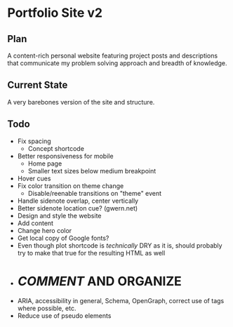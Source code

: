 # Portfolio Site v2

## Plan

A content-rich personal website featuring project posts and descriptions that communicate my problem solving approach and breadth of knowledge.

## Current State

A very barebones version of the site and structure.

## Todo

- Fix spacing
    - Concept shortcode
- Better responsiveness for mobile
    - Home page
    - Smaller text sizes below medium breakpoint
- Hover cues
- Fix color transition on theme change
    - Disable/reenable transitions on "theme" event
- Handle sidenote overlap, center vertically
- Better sidenote location cue? (gwern.net)
- Design and style the website
- Add content
- Change hero color
- Get local copy of Google fonts?
- Even though plot shortcode is *technically* DRY as it is, should probably try to make that true for the resulting HTML as well
- # ***COMMENT*** AND ORGANIZE
- ARIA, accessibility in general, Schema, OpenGraph, correct use of tags where possible, etc.
- Reduce use of pseudo elements
